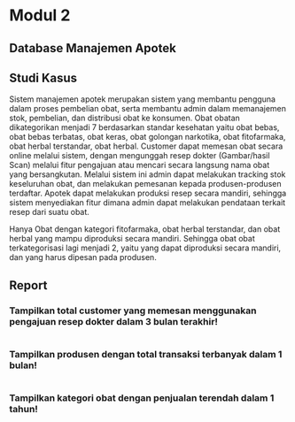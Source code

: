 # Modul 2

## Database Manajemen Apotek

## Studi Kasus

Sistem manajemen apotek merupakan sistem yang membantu pengguna dalam proses pembelian obat, serta membantu admin dalam memanajemen stok, pembelian, dan distribusi obat ke konsumen. Obat obatan dikategorikan menjadi 7 berdasarkan standar kesehatan yaitu obat bebas, obat bebas terbatas, obat keras, obat golongan narkotika, obat fitofarmaka, obat herbal terstandar, obat herbal. Customer dapat memesan obat secara online melalui sistem, dengan mengunggah resep dokter (Gambar/hasil Scan) melalui fitur pengajuan atau mencari secara langsung nama obat yang bersangkutan. Melalui sistem ini admin dapat melakukan tracking stok keseluruhan obat, dan melakukan pemesanan kepada produsen-produsen terdaftar. Apotek dapat melakukan produksi resep secara mandiri, sehingga sistem menyediakan fitur dimana admin dapat melakukan pendataan terkait resep dari suatu obat.

Hanya Obat dengan kategori fitofarmaka, obat herbal terstandar, dan obat herbal yang mampu diproduksi secara mandiri. Sehingga obat obat terkategorisasi lagi menjadi 2, yaitu yang dapat diproduksi secara mandiri, dan yang harus dipesan pada produsen.

## Report

### Tampilkan total customer yang memesan menggunakan pengajuan resep dokter dalam 3 bulan terakhir!

```

```

### Tampilkan produsen dengan total transaksi terbanyak dalam 1 bulan!

```

```

### Tampilkan kategori obat dengan penjualan terendah dalam 1 tahun!

```

```

